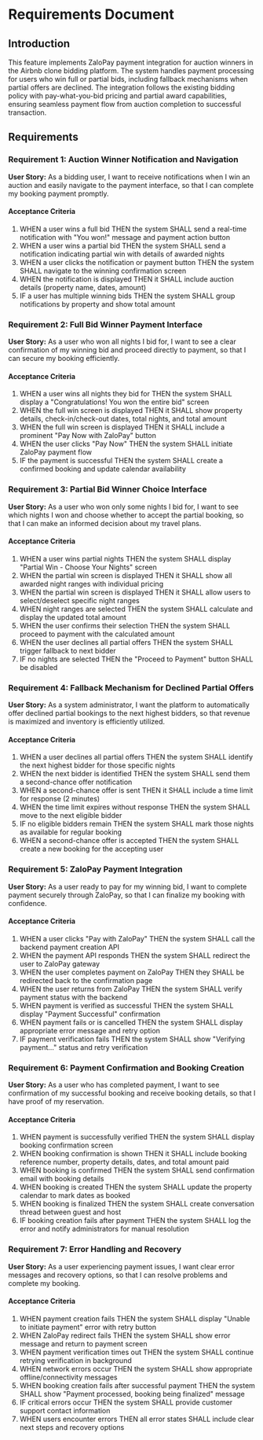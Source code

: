 # Requirements Document

## Introduction

This feature implements ZaloPay payment integration for auction winners in the Airbnb clone bidding platform. The system handles payment processing for users who win full or partial bids, including fallback mechanisms when partial offers are declined. The integration follows the existing bidding policy with pay-what-you-bid pricing and partial award capabilities, ensuring seamless payment flow from auction completion to successful transaction.

## Requirements

### Requirement 1: Auction Winner Notification and Navigation

**User Story:** As a bidding user, I want to receive notifications when I win an auction and easily navigate to the payment interface, so that I can complete my booking payment promptly.

#### Acceptance Criteria

1. WHEN a user wins a full bid THEN the system SHALL send a real-time notification with "You won!" message and payment action button
2. WHEN a user wins a partial bid THEN the system SHALL send a notification indicating partial win with details of awarded nights
3. WHEN a user clicks the notification or payment button THEN the system SHALL navigate to the winning confirmation screen
4. WHEN the notification is displayed THEN it SHALL include auction details (property name, dates, amount)
5. IF a user has multiple winning bids THEN the system SHALL group notifications by property and show total amount

### Requirement 2: Full Bid Winner Payment Interface

**User Story:** As a user who won all nights I bid for, I want to see a clear confirmation of my winning bid and proceed directly to payment, so that I can secure my booking efficiently.

#### Acceptance Criteria

1. WHEN a user wins all nights they bid for THEN the system SHALL display a "Congratulations! You won the entire bid" screen
2. WHEN the full win screen is displayed THEN it SHALL show property details, check-in/check-out dates, total nights, and total amount
3. WHEN the full win screen is displayed THEN it SHALL include a prominent "Pay Now with ZaloPay" button
4. WHEN the user clicks "Pay Now" THEN the system SHALL initiate ZaloPay payment flow
5. IF the payment is successful THEN the system SHALL create a confirmed booking and update calendar availability

### Requirement 3: Partial Bid Winner Choice Interface

**User Story:** As a user who won only some nights I bid for, I want to see which nights I won and choose whether to accept the partial booking, so that I can make an informed decision about my travel plans.

#### Acceptance Criteria

1. WHEN a user wins partial nights THEN the system SHALL display "Partial Win - Choose Your Nights" screen
2. WHEN the partial win screen is displayed THEN it SHALL show all awarded night ranges with individual pricing
3. WHEN the partial win screen is displayed THEN it SHALL allow users to select/deselect specific night ranges
4. WHEN night ranges are selected THEN the system SHALL calculate and display the updated total amount
5. WHEN the user confirms their selection THEN the system SHALL proceed to payment with the calculated amount
6. WHEN the user declines all partial offers THEN the system SHALL trigger fallback to next bidder
7. IF no nights are selected THEN the "Proceed to Payment" button SHALL be disabled

### Requirement 4: Fallback Mechanism for Declined Partial Offers

**User Story:** As a system administrator, I want the platform to automatically offer declined partial bookings to the next highest bidders, so that revenue is maximized and inventory is efficiently utilized.

#### Acceptance Criteria

1. WHEN a user declines all partial offers THEN the system SHALL identify the next highest bidder for those specific nights
2. WHEN the next bidder is identified THEN the system SHALL send them a second-chance offer notification
3. WHEN a second-chance offer is sent THEN it SHALL include a time limit for response (2 minutes)
4. WHEN the time limit expires without response THEN the system SHALL move to the next eligible bidder
5. IF no eligible bidders remain THEN the system SHALL mark those nights as available for regular booking
6. WHEN a second-chance offer is accepted THEN the system SHALL create a new booking for the accepting user

### Requirement 5: ZaloPay Payment Integration

**User Story:** As a user ready to pay for my winning bid, I want to complete payment securely through ZaloPay, so that I can finalize my booking with confidence.

#### Acceptance Criteria

1. WHEN a user clicks "Pay with ZaloPay" THEN the system SHALL call the backend payment creation API
2. WHEN the payment API responds THEN the system SHALL redirect the user to ZaloPay gateway
3. WHEN the user completes payment on ZaloPay THEN they SHALL be redirected back to the confirmation page
4. WHEN the user returns from ZaloPay THEN the system SHALL verify payment status with the backend
5. WHEN payment is verified as successful THEN the system SHALL display "Payment Successful" confirmation
6. WHEN payment fails or is cancelled THEN the system SHALL display appropriate error message and retry option
7. IF payment verification fails THEN the system SHALL show "Verifying payment..." status and retry verification

### Requirement 6: Payment Confirmation and Booking Creation

**User Story:** As a user who has completed payment, I want to see confirmation of my successful booking and receive booking details, so that I have proof of my reservation.

#### Acceptance Criteria

1. WHEN payment is successfully verified THEN the system SHALL display booking confirmation screen
2. WHEN booking confirmation is shown THEN it SHALL include booking reference number, property details, dates, and total amount paid
3. WHEN booking is confirmed THEN the system SHALL send confirmation email with booking details
4. WHEN booking is created THEN the system SHALL update the property calendar to mark dates as booked
5. WHEN booking is finalized THEN the system SHALL create conversation thread between guest and host
6. IF booking creation fails after payment THEN the system SHALL log the error and notify administrators for manual resolution

### Requirement 7: Error Handling and Recovery

**User Story:** As a user experiencing payment issues, I want clear error messages and recovery options, so that I can resolve problems and complete my booking.

#### Acceptance Criteria

1. WHEN payment creation fails THEN the system SHALL display "Unable to initiate payment" error with retry button
2. WHEN ZaloPay redirect fails THEN the system SHALL show error message and return to payment screen
3. WHEN payment verification times out THEN the system SHALL continue retrying verification in background
4. WHEN network errors occur THEN the system SHALL show appropriate offline/connectivity messages
5. WHEN booking creation fails after successful payment THEN the system SHALL show "Payment processed, booking being finalized" message
6. IF critical errors occur THEN the system SHALL provide customer support contact information
7. WHEN users encounter errors THEN all error states SHALL include clear next steps and recovery options